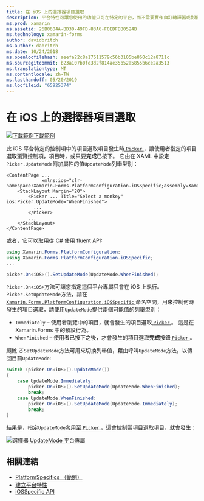```yaml
---
title: 在 iOS 上的選擇器項目選取
description: 平台特性可讓您使用的功能只可在特定的平台，而不需要實作自訂轉譯器或影響。 這篇文章說明如何使用 iOS 平台特定的控制項選擇器中的項目選取項目發生時。
ms.prod: xamarin
ms.assetid: 26B0604A-BD30-49FD-83A6-F0EDFBB0524B
ms.technology: xamarin-forms
author: davidbritch
ms.author: dabritch
ms.date: 10/24/2018
ms.openlocfilehash: aeefa22c8a17611579c56b3105be860c12a8711c
ms.sourcegitcommit: b23a107b0fe3d2f814ae35b52a5855b6ce2a3513
ms.translationtype: MT
ms.contentlocale: zh-TW
ms.lasthandoff: 05/20/2019
ms.locfileid: "65925374"
---
```

# <a name="picker-item-selection-on-ios"></a>在 iOS 上的選擇器項目選取

[![下載範例](~/media/shared/download.png)下載範例](https://developer.xamarin.com/samples/xamarin-forms/UserInterface/PlatformSpecifics/)

此 iOS 平台特定的控制項中的項目選取項目發生時[ `Picker` ](xref:Xamarin.Forms.Picker)，讓使用者指定的項目選取瀏覽控制項，項目時，或只要**完成**已按下。 它由在 XAML 中設定`Picker.UpdateMode`附加屬性的值`UpdateMode`列舉型別：

```xaml
<ContentPage ...
             xmlns:ios="clr-namespace:Xamarin.Forms.PlatformConfiguration.iOSSpecific;assembly=Xamarin.Forms.Core">
    <StackLayout Margin="20">
        <Picker ... Title="Select a monkey" ios:Picker.UpdateMode="WhenFinished">
          ...
        </Picker>
        ...
    </StackLayout>
</ContentPage>
```

或者，它可以取用從 C# 使用 fluent API:

```csharp
using Xamarin.Forms.PlatformConfiguration;
using Xamarin.Forms.PlatformConfiguration.iOSSpecific;
...

picker.On<iOS>().SetUpdateMode(UpdateMode.WhenFinished);
```

`Picker.On<iOS>`方法可讓您指定這個平台專屬只會在 iOS 上執行。 `Picker.SetUpdateMode`方法，請在[ `Xamarin.Forms.PlatformConfiguration.iOSSpecific` ](xref:Xamarin.Forms.PlatformConfiguration.iOSSpecific)命名空間，用來控制何時發生的項目選取，請使用`UpdateMode`提供兩個可能值的列舉型別：

- `Immediately` – 使用者瀏覽中的項目，就會發生的項目選取[ `Picker` ](xref:Xamarin.Forms.Picker)。 這是在 Xamarin.Forms 中的預設行為。
- `WhenFinished` – 使用者已按下之後，才會發生的項目選取**完成**按鈕[ `Picker` ](xref:Xamarin.Forms.Picker)。

颾魤 ㄛ`SetUpdateMode`方法可用來切換列舉值，藉由呼叫`UpdateMode`方法，以傳回目前`UpdateMode`:

```csharp
switch (picker.On<iOS>().UpdateMode())
{
    case UpdateMode.Immediately:
        picker.On<iOS>().SetUpdateMode(UpdateMode.WhenFinished);
        break;
    case UpdateMode.WhenFinished:
        picker.On<iOS>().SetUpdateMode(UpdateMode.Immediately);
        break;
}
```

結果是，指定`UpdateMode`套用至[ `Picker` ](xref:Xamarin.Forms.Picker)，這會控制當項目選取項目，就會發生：

[![](picker-selection-images/picker-updatemode.png "選擇器 UpdateMode 平台專屬")](picker-selection-images/picker-updatemode-large.png#lightbox "選擇器 UpdateMode 平台專屬")

## <a name="related-links"></a>相關連結

- [PlatformSpecifics （範例）](https://developer.xamarin.com/samples/xamarin-forms/UserInterface/PlatformSpecifics/)
- [建立平台特性](~/xamarin-forms/platform/platform-specifics/index.md#creating-platform-specifics)
- [iOSSpecific API](xref:Xamarin.Forms.PlatformConfiguration.iOSSpecific)

